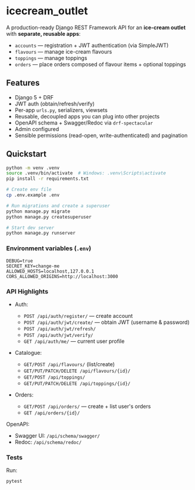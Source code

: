 # icecream_outlet

A production-ready Django REST Framework API for an **ice-cream outlet** with **separate, reusable apps**:
- `accounts` — registration + JWT authentication (via SimpleJWT)
- `flavours` — manage ice-cream flavours
- `toppings` — manage toppings
- `orders` — place orders composed of flavour items + optional toppings

## Features
- Django 5 + DRF
- JWT auth (obtain/refresh/verify)
- Per-app `urls.py`, serializers, viewsets
- Reusable, decoupled apps you can plug into other projects
- OpenAPI schema + Swagger/Redoc via `drf-spectacular`
- Admin configured
- Sensible permissions (read-open, write-authenticated) and pagination

## Quickstart

```bash
python -m venv .venv
source .venv/bin/activate  # Windows: .venv\Scripts\activate
pip install -r requirements.txt

# Create env file
cp .env.example .env

# Run migrations and create a superuser
python manage.py migrate
python manage.py createsuperuser

# Start dev server
python manage.py runserver
```

### Environment variables (`.env`)
```
DEBUG=true
SECRET_KEY=change-me
ALLOWED_HOSTS=localhost,127.0.0.1
CORS_ALLOWED_ORIGINS=http://localhost:3000
```

### API Highlights
- Auth:
  - `POST /api/auth/register/` — create account
  - `POST /api/auth/jwt/create/` — obtain JWT (username & password)
  - `POST /api/auth/jwt/refresh/`
  - `POST /api/auth/jwt/verify/`
  - `GET /api/auth/me/` — current user profile

- Catalogue:
  - `GET/POST /api/flavours/` (list/create)
  - `GET/PUT/PATCH/DELETE /api/flavours/{id}/`
  - `GET/POST /api/toppings/`
  - `GET/PUT/PATCH/DELETE /api/toppings/{id}/`

- Orders:
  - `GET/POST /api/orders/` — create + list user's orders
  - `GET /api/orders/{id}/`

OpenAPI:
- Swagger UI: `/api/schema/swagger/`
- Redoc: `/api/schema/redoc/`

### Tests
Run:
```bash
pytest
```

